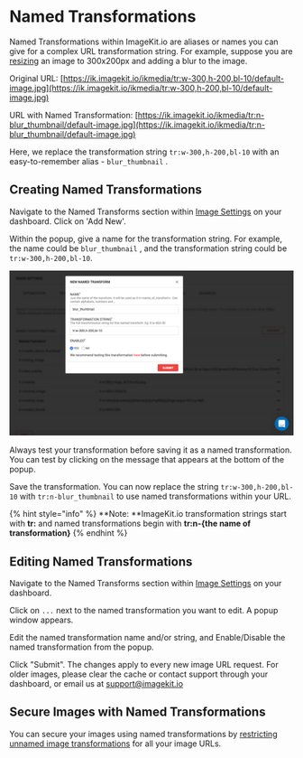 # Named Transformations

Named Transformations within ImageKit.io are aliases or names you can give for a complex URL transformation string. For example, suppose you are [resizing](image-transformations/resize-crop-and-other-transformations.md) an image to 300x200px and adding a blur to the image.

Original URL: [https://ik.imagekit.io/ikmedia/tr:w-300,h-200,bl-10/default-image.jpg](https://ik.imagekit.io/ikmedia/tr:w-300,h-200,bl-10/default-image.jpg)

URL with Named Transformation: [https://ik.imagekit.io/ikmedia/tr:n-blur_thumbnail/default-image.jpg](https://ik.imagekit.io/ikmedia/tr:n-blur_thumbnail/default-image.jpg)

Here, we replace the transformation string `tr:w-300,h-200,bl-10` with an easy-to-remember alias - `blur_thumbnail` .

## Creating Named Transformations

Navigate to the Named Transforms section within [Image Settings](https://imagekit.io/dashboard?redirectTo=settings#settings) on your dashboard. Click on 'Add New'.

Within the popup, give a name for the transformation string. For example, the name could be `blur_thumbnail` , and the transformation string could be `tr:w-300,h-200,bl-10`.

![Create new named transformation](../.gitbook/assets/create-named-transformation.png)

Always test your transformation before saving it as a named transformation. You can test by clicking on the message that appears at the bottom of the popup.

Save the transformation. You can now replace the string `tr:w-300,h-200,bl-10` with `tr:n-blur_thumbnail` to use named transformations within your URL.

{% hint style="info" %}
**Note: **ImageKit.io transformation strings start with **tr:** and named transformations begin with **tr:n-{the name of transformation}**
{% endhint %}

## Editing Named Transformations

Navigate to the Named Transforms section within [Image Settings](https://imagekit.io/dashboard?redirectTo=settings#settings) on your dashboard.

Click on `...` next to the named transformation you want to edit. A popup window appears.

Edit the named transformation name and/or string, and Enable/Disable the named transformation from the popup.

Click "Submit". The changes apply to every new image URL request. For older images, please clear the cache or contact support through your dashboard, or email us at [support@imagekit.io](mailto:customer-support@imagekit.io)

## Secure Images with Named Transformations

You can secure your images using named transformations by [restricting unnamed image transformations](security/#restricting-unnamed-image-transformations) for all your image URLs.
